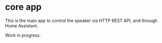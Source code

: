 # core app

This is the main app to control the speaker via HTTP REST API, and through Home Assistant.

Work in progress.
